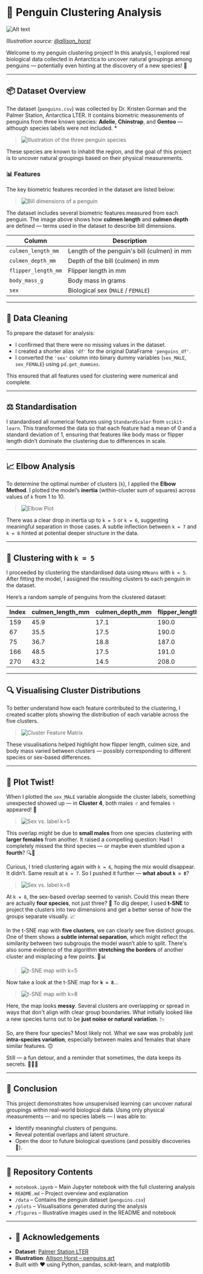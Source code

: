# 🐧 Penguin Clustering Analysis

![Alt text](./figures/logo.png)

_Illustration source: [@allison_horst](https://github.com/allisonhorst/penguins)_

Welcome to my penguin clustering project! In this analysis, I explored real biological data collected in Antarctica to uncover natural groupings among penguins — potentially even hinting at the discovery of a new species! 🧬

---

## 📦 Dataset Overview

The dataset (`penguins.csv`) was collected by Dr. Kristen Gorman and the Palmer Station, Antarctica LTER. It contains biometric measurements of penguins from three known species: **Adelie**, **Chinstrap**, and **Gentoo** — although species labels were not included.
* 
> ![Illustration of the three penguin species](./figures/lter_penguins.png)

These species are known to inhabit the region, and the goal of this project is to uncover natural groupings based on their physical measurements.


### 📊 Features

The key biometric features recorded in the dataset are listed below:


> ![Bill dimensions of a penguin](./figures/culmen_depth.png)

The dataset includes several biometric features measured from each penguin. The image above shows how **culmen length** and **culmen depth** are defined — terms used in the dataset to describe bill dimensions.

| Column              | Description                                   |
|---------------------|-----------------------------------------------|
| `culmen_length_mm`  | Length of the penguin's bill (culmen) in mm   |
| `culmen_depth_mm`   | Depth of the bill (culmen) in mm              |
| `flipper_length_mm` | Flipper length in mm                          |
| `body_mass_g`       | Body mass in grams                            |
| `sex`               | Biological sex (`MALE` / `FEMALE`)            |


---

## 🧹 Data Cleaning

To prepare the dataset for analysis:

- I confirmed that there were no missing values in the dataset.
- I created a shorter alias `'df'` for the original DataFrame `'penguins_df'`.
- I converted the `'sex'` column into binary dummy variables (`sex_MALE`, `sex_FEMALE`) using `pd.get_dummies`.

This ensured that all features used for clustering were numerical and complete.

---

## ⚖️ Standardisation

I standardised all numerical features using `StandardScaler` from `scikit-learn`. This transformed the data so that each feature had a mean of 0 and a standard deviation of 1, ensuring that features like body mass or flipper length didn’t dominate the clustering due to differences in scale.

---

## 📈 Elbow Analysis

To determine the optimal number of clusters (`k`), I applied the **Elbow Method**. I plotted the model’s **inertia** (within-cluster sum of squares) across values of `k` from 1 to 10.

> ![Elbow Plot](./plots/elbow_test_all.png)

There was a clear drop in inertia up to `k = 5` or `k = 6`, suggesting meaningful separation in those cases. A subtle inflection between `k = 7` and `k = 8` hinted at potential deeper structure in the data.

---

## 🧪 Clustering with `k = 5`

I proceeded by clustering the standardised data using `KMeans` with `k = 5`. After fitting the model, I assigned the resulting clusters to each penguin in the dataset.

Here’s a random sample of penguins from the clustered dataset:

| Index | culmen_length_mm | culmen_depth_mm | flipper_length_mm | body_mass_g | sex_MALE | label |
|-------|------------------|------------------|--------------------|--------------|-----------|--------|
| 159   | 45.9             | 17.1             | 190.0              | 3575.0       | 0.0       | 2      |
| 67    | 35.5             | 17.5             | 190.0              | 3700.0       | 0.0       | 2      |
| 75    | 36.7             | 18.8             | 187.0              | 3800.0       | 0.0       | 2      |
| 166   | 48.5             | 17.5             | 191.0              | 3400.0       | 1.0       | 4      |
| 270   | 43.2             | 14.5             | 208.0              | 4450.0       | 0.0       | 3      |


---

## 🔍 Visualising Cluster Distributions

To better understand how each feature contributed to the clustering, I created scatter plots showing the distribution of each variable across the five clusters.

> ![Cluster Feature Matrix](./plots/matrix_feat_labels.png)

These visualisations helped highlight how flipper length, culmen size, and body mass varied between clusters — possibly corresponding to different species or sex-based differences.

---

## 🐧 Plot Twist!

When I plotted the `sex_MALE` variable alongside the cluster labels, something unexpected showed up — in **Cluster 4**, both males ♂️ and females ♀️ appeared! 🤯

> ![Sex vs. label k=5](./plots/label_sex_k5.png)

This overlap might be due to **small males** from one species clustering with **larger females** from another. It raised a compelling question: Had I completely missed the third species — or maybe even stumbled upon a **fourth**? 🔍🐧

Curious, I tried clustering again with `k = 6`, hoping the mix would disappear. It didn’t. Same result at `k = 7`. So I pushed it further — **what about `k = 8`**?

> ![Sex vs. label k=8](./plots/label_sex_k8.png)

At `k = 8`, the sex-based overlap seemed to vanish. Could this mean there are actually **four species**, not just three? 🤔 To dig deeper, I used **t-SNE** to project the clusters into two dimensions and get a better sense of how the groups separate visually. :chart_with_upwards_trend:

In the t-SNE map with **five clusters**, we can clearly see five distinct groups. One of them shows a **subtle internal separation**, which might reflect the similarity between two subgroups the model wasn’t able to split. There's also some evidence of the algorithm **stretching the borders** of another cluster and misplacing a few points. 📏📊

> ![t-SNE map with k=5](./plots/tsne_map_5.png)

Now take a look at the t-SNE map for **`k = 8`**...

> ![t-SNE map with k=8](./plots/tsne_map_8.png)

Here, the map looks **messy**. Several clusters are overlapping or spread in ways that don't align with clear group boundaries. What initially looked like a new species turns out to be **just noise or natural variation**. :chart_with_downwards_trend:

So, are there four species? Most likely not. What we saw was probably just **intra-species variation**, especially between males and females that share similar features. 🙃

Still — a fun detour, and a reminder that sometimes, the data keeps its secrets. 🧬🐧💥

---

## 📌 Conclusion

This project demonstrates how unsupervised learning can uncover natural groupings within real-world biological data. Using only physical measurements — and no species labels — I was able to:

- Identify meaningful clusters of penguins.
- Reveal potential overlaps and latent structure.
- Open the door to future biological questions (and possibly discoveries 🧪).

---

## 📁 Repository Contents

- `notebook.ipynb` – Main Jupyter notebook with the full clustering analysis  
- `README.md` – Project overview and explanation  
- `/data` – Contains the penguin dataset (`penguins.csv`)  
- `/plots` – Visualisations generated during the analysis  
- `/figures` – Illustrative images used in the README and notebook  

---

* ## 🙌 Acknowledgements

- **Dataset**: [Palmer Station LTER](https://pal.lternet.edu/)
- **Illustration**: [Allison Horst – penguins art](https://github.com/allisonhorst/penguins)
- Built with ❤️ using Python, pandas, scikit-learn, and matplotlib
